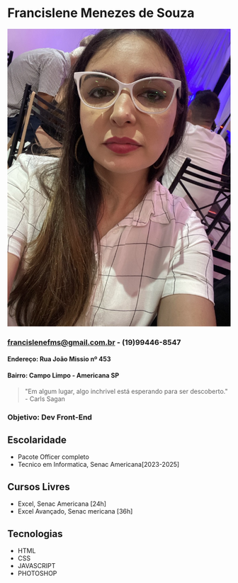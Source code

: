  # Francislene Menezes de Souza
 ![alt text](fran-image.png)
 ### francislenefms@gmail.com.br - (19)99446-8547
 #### Endereço: Rua João Missio nº 453 
 #### Bairro: Campo Limpo - Americana SP

 > "Em algum lugar, algo inchrivel está esperando para ser descoberto." - Carls Sagan

### Objetivo: Dev Front-End

## Escolaridade
- Pacote Officer completo
- Tecnico em Informatica, Senac Americana[2023-2025]

## Cursos Livres
- Excel, Senac Americana [24h]
- Excel Avançado, Senac mericana [36h]

## Tecnologias
- HTML
- CSS
- JAVASCRIPT
- PHOTOSHOP

